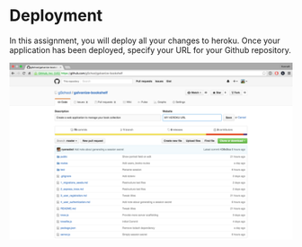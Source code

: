 # Deployment

In this assignment, you will deploy all your changes to heroku. Once your application has been deployed, specify your URL for your Github repository.

![How to set a Github URL](images/github_url.png)
